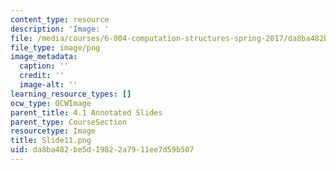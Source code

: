 ```yaml
---
content_type: resource
description: 'Image: '
file: /media/courses/6-004-computation-structures-spring-2017/da8ba482be5d19822a7911ee7d59b507_Slide11.png
file_type: image/png
image_metadata:
  caption: ''
  credit: ''
  image-alt: ''
learning_resource_types: []
ocw_type: OCWImage
parent_title: 4.1 Annotated Slides
parent_type: CourseSection
resourcetype: Image
title: Slide11.png
uid: da8ba482-be5d-1982-2a79-11ee7d59b507
---
```

